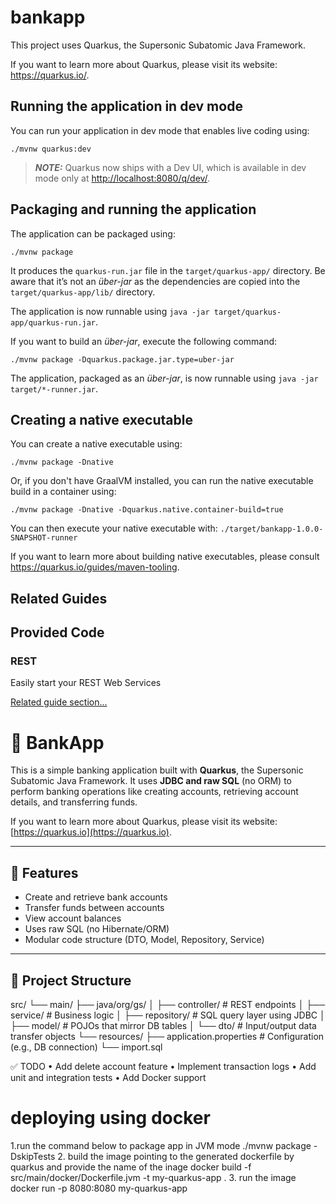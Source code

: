# bankapp

This project uses Quarkus, the Supersonic Subatomic Java Framework.

If you want to learn more about Quarkus, please visit its website: <https://quarkus.io/>.

## Running the application in dev mode

You can run your application in dev mode that enables live coding using:

```shell script
./mvnw quarkus:dev
```

> **_NOTE:_** Quarkus now ships with a Dev UI, which is available in dev mode only at <http://localhost:8080/q/dev/>.

## Packaging and running the application

The application can be packaged using:

```shell script
./mvnw package
```

It produces the `quarkus-run.jar` file in the `target/quarkus-app/` directory.
Be aware that it’s not an _über-jar_ as the dependencies are copied into the `target/quarkus-app/lib/` directory.

The application is now runnable using `java -jar target/quarkus-app/quarkus-run.jar`.

If you want to build an _über-jar_, execute the following command:

```shell script
./mvnw package -Dquarkus.package.jar.type=uber-jar
```

The application, packaged as an _über-jar_, is now runnable using `java -jar target/*-runner.jar`.

## Creating a native executable

You can create a native executable using:

```shell script
./mvnw package -Dnative
```

Or, if you don't have GraalVM installed, you can run the native executable build in a container using:

```shell script
./mvnw package -Dnative -Dquarkus.native.container-build=true
```

You can then execute your native executable with: `./target/bankapp-1.0.0-SNAPSHOT-runner`

If you want to learn more about building native executables, please consult <https://quarkus.io/guides/maven-tooling>.

## Related Guides

## Provided Code

### REST

Easily start your REST Web Services

[Related guide section...](https://quarkus.io/guides/getting-started-reactive#reactive-jax-rs-resources)

# 🏦 BankApp

This is a simple banking application built with **Quarkus**, the Supersonic Subatomic Java Framework. It uses **JDBC and raw SQL** (no ORM) to perform banking operations like creating accounts, retrieving account details, and transferring funds.

If you want to learn more about Quarkus, please visit its website: [https://quarkus.io](https://quarkus.io).

---

## 🚀 Features

- Create and retrieve bank accounts
- Transfer funds between accounts
- View account balances
- Uses raw SQL (no Hibernate/ORM)
- Modular code structure (DTO, Model, Repository, Service)

---

## 📁 Project Structure

src/
└── main/
├── java/org/gs/
│ ├── controller/ # REST endpoints
│ ├── service/ # Business logic
│ ├── repository/ # SQL query layer using JDBC
│ ├── model/ # POJOs that mirror DB tables
│ └── dto/ # Input/output data transfer objects
└── resources/
├── application.properties # Configuration (e.g., DB connection)
└── import.sql

✅ TODO
• Add delete account feature
• Implement transaction logs
• Add unit and integration tests
• Add Docker support

# deploying using docker
1.run the command below to package app in JVM mode
 ./mvnw package -DskipTests
2. build the image pointing to the generated dockerfile by quarkus and provide the name of the inage 
 docker build -f src/main/docker/Dockerfile.jvm -t my-quarkus-app .
3. run the image
docker run -p 8080:8080 my-quarkus-app 